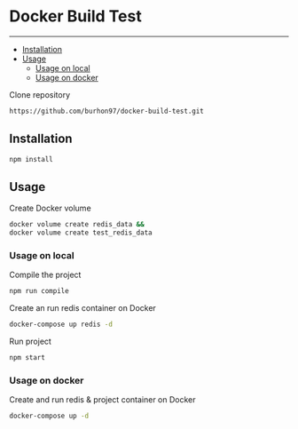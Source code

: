 # Docker Build Test

---

- [Installation](#installation)
- [Usage](#usage)
    - [Usage on local](#usage-on-local)
    - [Usage on docker](#usage-on-docker)

Clone repository

```bash
https://github.com/burhon97/docker-build-test.git
```

## Installation

```bash
npm install
```

## Usage

Create Docker volume

```bash
docker volume create redis_data &&
docker volume create test_redis_data
```


### Usage on local

Compile the project

```bash
npm run compile
```

Create an run redis container on Docker

```bash
docker-compose up redis -d
```

Run project

```bash
npm start
```

### Usage on docker

Create and run redis & project container on Docker

```bash
docker-compose up -d
```